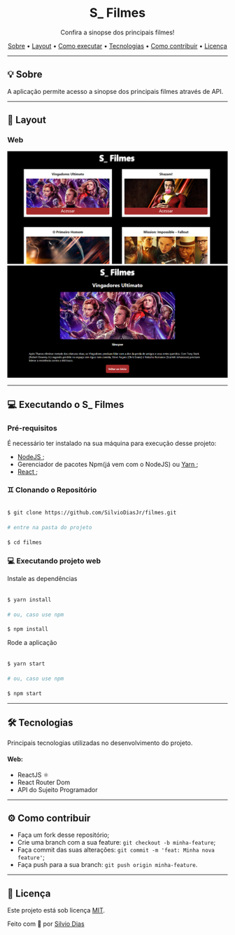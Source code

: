 <h1 align="center">S_ Filmes</h1>

<p align="center">Confira a sinopse dos principais filmes!</p>

<p align="center">
 <a href="#-sobre">Sobre</a> •
 <a href="#-layout">Layout</a> • 
 <a href="#-executando-o-happy">Como executar</a> • 
 <a href="#-tecnologias">Tecnologias</a> • 
 <a href="#-como-contribuir">Como contribuir</a> • 
 <a href="#-licença">Licença</a> 
</p>

---

## 💡 Sobre

A aplicação permite acesso a sinopse dos principais filmes através de API.

---

## 🎨 Layout


### Web

<p align="center">
  <img alt="Página home" title="Página home" src="./src/assets/home.png" width="800px">

  <img alt="Sinopse" title="Sinopse" src="./src/assets/sinopse.png" width="800px">
</p>

---

## 💻 Executando o S_ Filmes

### Pré-requisitos

É necessário ter instalado na sua máquina para execução desse projeto:
- <a href="https://nodejs.org/en/"> NodeJS </a>;
- Gerenciador de pacotes Npm(já vem com o NodeJS) ou <a href="https://yarnpkg.com/getting-started/install"> Yarn </a>;
- <a href="https://pt-br.reactjs.org/"> React </a>;


### ♊ Clonando o Repositório

```bash

$ git clone https://github.com/SilvioDiasJr/filmes.git

# entre na pasta do projeto

$ cd filmes

```
### 💻 Executando projeto web

Instale as dependências

```bash

$ yarn install

# ou, caso use npm

$ npm install

```

Rode a aplicação

```bash

$ yarn start

# ou, caso use npm

$ npm start

```
---

## 🛠️ Tecnologias

Principais tecnologias utilizadas no desenvolvimento do projeto.

#### Web:
- ReactJS ⚛️
- React Router Dom
- API do Sujeito Programador
---

## ⚙️ Como contribuir

- Faça um fork desse repositório;
- Crie uma branch com a sua feature: `git checkout -b minha-feature`;
- Faça commit das suas alterações: `git commit -m 'feat: Minha nova feature'`;
- Faça push para a sua branch: `git push origin minha-feature`.

---

## 📝 Licença

Este projeto está sob licença [MIT](./LICENSE).

<p>Feito com 💙 por <a href="https://www.linkedin.com/in/silviodiasjr/">Silvio Dias</a></p>

